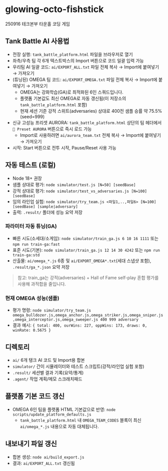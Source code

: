 # glowing-octo-fishstick
250916 테크본부 타운홀 코딩 게임

## Tank Battle AI 사용법

- 전장 실행: `tank_battle_platform.html` 파일을 브라우저로 열기
- 좌측/우측 팀 각 6개 텍스트박스의 Import 버튼으로 코드 일괄 입력 가능
- 우리팀 AI 일괄 코드: `ai/EXPORT_ALL.txt` 파일 전체 복사 → Import에 붙여넣기 → 가져오기
- (튜닝된) OMEGA 팀 코드: `ai/EXPORT_OMEGA.txt` 파일 전체 복사 → Import에 붙여넣기 → 가져오기
  - OMEGA는 강화학습(GA)로 최적화된 6인 스쿼드입니다.
  - 플랫폼 기본값도 최신 OMEGA로 자동 갱신됨(이 저장소의 `tank_battle_platform.html` 포함)
  - 현재 세션 기준 강적 스위트(adversaries) 상대로 400전 샘플 승률 약 75.5% (seed=999)
- 신규 고성능 프리셋 AURORA: `tank_battle_platform.html` 상단의 팀 헤더에서 `🌌 Preset AURORA` 버튼으로 즉시 로드 가능
  - Import로 사용하려면 `ai/aurora_team.txt` 전체 복사 → Import에 붙여넣기 → 가져오기
- 시작: Start 버튼으로 전투 시작, Pause/Reset 사용 가능

## 자동 테스트 (로컬)

- Node 18+ 권장
- 샘플 상대로 평가: `node simulator/test.js [N=50] [seedBase]`
- 강적 상대로 평가: `node simulator/test_vs_adversaries.js [N=100] [seedBase]`
- 임의 라인업 실험: `node simulator/try_team.js <파일1,..,파일6> [N=100] [seedBase] [sample|adversary]`
- 출력: `.result/` 폴더에 성능 요약 저장

### 파라미터 자동 튜닝(GA)

- 빠른 시도(소세대/소게임): `node simulator/train_ga.js 6 10 16 1111` 또는 `npm run train-ga:fast`
- 표준 시도(기본): `node simulator/train_ga.js 12 14 30 4242` 또는 `npm run train-ga:std`
- 산출물: `ai/omega_*.js` 6종 및 `ai/EXPORT_OMEGA*.txt`(세대 스냅샷 포함), `.result/ga_*.json` 요약 저장

> 참고: train_ga는 강적(adversaries) + Hall of Fame self-play 혼합 평가를 사용해 과적합을 줄입니다.

### 현재 OMEGA 성능(샘플)

- 평가 명령: `node simulator/try_team.js omega_bulldozer.js,omega_anchor.js,omega_striker.js,omega_sniper.js,omega_interceptor.js,omega_sweeper.js 400 999 adversary`
- 결과 예시: `{ total: 400, ourWins: 227, oppWins: 173, draws: 0, winRate: 0.5675 }`

## 디렉토리

- `ai/`       6개 탱크 AI 코드 및 Import용 합본
- `simulator/` 간이 시뮬레이터와 테스트 스크립트(강적/라인업 실험 포함)
- `.result/`  세션별 결과 기록(요약/통계)
- `.agent/`   작업 계획/메모 스크래치패드

## 플랫폼 기본 코드 갱신

- OMEGA 6인 팀을 플랫폼 HTML 기본값으로 반영: `node scripts/update_platform_defaults.js`
  - `tank_battle_platform.html` 내 `OMEGA_TEAM_CODES` 블록이 최신 `ai/omega_*.js` 내용으로 자동 대체됩니다.

## 내보내기 파일 갱신

- 합본 생성: `node ai/build_export.js`
- 결과: `ai/EXPORT_ALL.txt` 갱신됨
